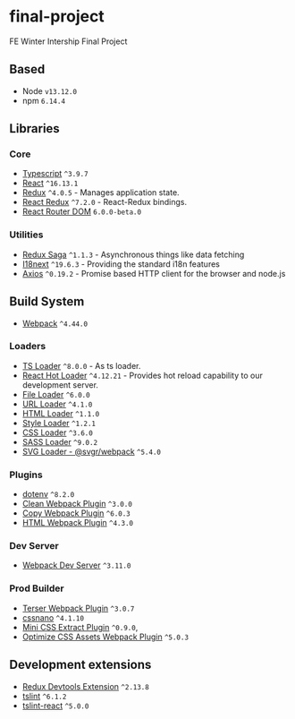 # final-project
FE Winter Intership Final Project

## Based

- Node `v13.12.0`
- npm `6.14.4`

## Libraries

### Core

- [Typescript](https://www.typescriptlang.org/) `^3.9.7`
- [React](https://facebook.github.io/react/) `^16.13.1`
- [Redux](https://github.com/reactjs/redux) `^4.0.5` - Manages application state.
- [React Redux](https://github.com/reactjs/react-redux) `^7.2.0` - React-Redux bindings.
- [React Router DOM](https://reactrouter.com/web/guides) `6.0.0-beta.0`

### Utilities

- [Redux Saga](https://github.com/redux-saga/redux-saga) `^1.1.3` - Asynchronous things like data fetching
- [I18next](https://www.i18next.com/) `^19.6.3` - Providing the standard i18n features
- [Axios](https://github.com/axios/axios) `^0.19.2` - Promise based HTTP client for the browser and node.js

## Build System

- [Webpack](https://github.com/webpack/webpack) `^4.44.0`

### Loaders

- [TS Loader](https://github.com/TypeStrong/ts-loader) `^8.0.0` - As ts loader.
- [React Hot Loader](https://github.com/gaearon/react-hot-loader) `^4.12.21` - Provides hot reload capability to our development server.
- [File Loader](https://github.com/webpack/file-loader) `^6.0.0`
- [URL Loader](https://github.com/webpack/url-loader) `^4.1.0`
- [HTML Loader](https://webpack.js.org/loaders/html-loader) `^1.1.0`
- [Style Loader](https://webpack.js.org/loaders/style-loader) `^1.2.1`
- [CSS Loader](https://webpack.js.org/loaders/css-loader) `^3.6.0`
- [SASS Loader](https://webpack.js.org/loaders/sass-loader) `^9.0.2`
- [SVG Loader - @svgr/webpack](https://www.npmjs.com/package/@svgr/webpack) `^5.4.0`

### Plugins

- [dotenv](https://www.npmjs.com/package/dotenv) `^8.2.0`
- [Clean Webpack Plugin](https://www.npmjs.com/package/clean-webpack-plugin/v/3.0.0) `^3.0.0`
- [Copy Webpack Plugin](https://webpack.js.org/plugins/copy-webpack-plugin) `^6.0.3`
- [HTML Webpack Plugin](https://webpack.js.org/plugins/html-webpack-plugin/) `^4.3.0`

### Dev Server

- [Webpack Dev Server](https://webpack.js.org/guides/development/#using-webpack-dev-server) `^3.11.0`

### Prod Builder

- [Terser Webpack Plugin](https://webpack.js.org/plugins/terser-webpack-plugin) `^3.0.7`
- [cssnano](https://cssnano.co/) `^4.1.10`
- [Mini CSS Extract Plugin](https://webpack.js.org/plugins/mini-css-extract-plugin/) `^0.9.0`,
- [Optimize CSS Assets Webpack Plugin](https://github.com/NMFR/optimize-css-assets-webpack-plugin) `^5.0.3`

## Development extensions

- [Redux Devtools Extension](https://github.com/zalmoxisus/redux-devtools-extension) `^2.13.8`
- [tslint](https://palantir.github.io/tslint) `^6.1.2`
- [tslint-react](https://github.com/palantir/tslint-react) `^5.0.0`
